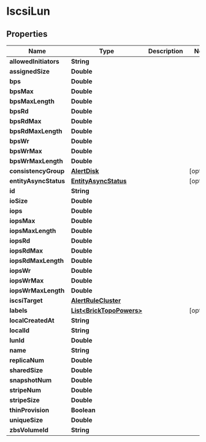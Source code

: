 

# IscsiLun


## Properties

Name | Type | Description | Notes
------------ | ------------- | ------------- | -------------
**allowedInitiators** | **String** |  | 
**assignedSize** | **Double** |  | 
**bps** | **Double** |  | 
**bpsMax** | **Double** |  | 
**bpsMaxLength** | **Double** |  | 
**bpsRd** | **Double** |  | 
**bpsRdMax** | **Double** |  | 
**bpsRdMaxLength** | **Double** |  | 
**bpsWr** | **Double** |  | 
**bpsWrMax** | **Double** |  | 
**bpsWrMaxLength** | **Double** |  | 
**consistencyGroup** | [**AlertDisk**](AlertDisk.md) |  |  [optional]
**entityAsyncStatus** | [**EntityAsyncStatus**](EntityAsyncStatus.md) |  |  [optional]
**id** | **String** |  | 
**ioSize** | **Double** |  | 
**iops** | **Double** |  | 
**iopsMax** | **Double** |  | 
**iopsMaxLength** | **Double** |  | 
**iopsRd** | **Double** |  | 
**iopsRdMax** | **Double** |  | 
**iopsRdMaxLength** | **Double** |  | 
**iopsWr** | **Double** |  | 
**iopsWrMax** | **Double** |  | 
**iopsWrMaxLength** | **Double** |  | 
**iscsiTarget** | [**AlertRuleCluster**](AlertRuleCluster.md) |  | 
**labels** | [**List&lt;BrickTopoPowers&gt;**](BrickTopoPowers.md) |  |  [optional]
**localCreatedAt** | **String** |  | 
**localId** | **String** |  | 
**lunId** | **Double** |  | 
**name** | **String** |  | 
**replicaNum** | **Double** |  | 
**sharedSize** | **Double** |  | 
**snapshotNum** | **Double** |  | 
**stripeNum** | **Double** |  | 
**stripeSize** | **Double** |  | 
**thinProvision** | **Boolean** |  | 
**uniqueSize** | **Double** |  | 
**zbsVolumeId** | **String** |  | 



